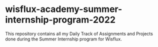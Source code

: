 # wisflux-academy-summer-internship-program-2022
This repository contains all my Daily Track of Assignments and Projects done during the Summer Internship program for Wisflux.
